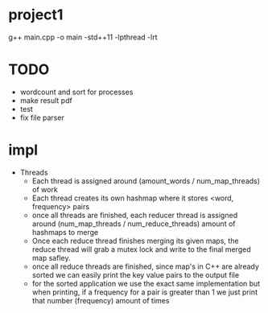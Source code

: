 # project1
g++ main.cpp -o main -std++11 -lpthread -lrt

# TODO
- wordcount and sort for processes
- make result pdf
- test
- fix file parser


# impl
- Threads
  - Each thread is assigned around (amount_words / num_map_threads)  of work
  - Each thread creates its own hashmap where it stores <word, frequency> pairs
  - once all threads are finished, each reducer thread is assigned around (num_map_threads / num_reduce_threads) amount of hashmaps to merge
  - Once each reduce thread finishes merging its given maps, the reduce thread will grab a mutex lock and write to the final merged map safley.
  - once all reduce threads are finished, since map's in C++ are already sorted we can easily print the key value pairs to the output file
  - for the sorted application we use the exact same implementation but when printing, if a frequency for a pair is greater than 1 we just print that number (frequency) amount of times
